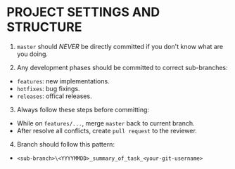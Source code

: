 # PROJECT SETTINGS AND STRUCTURE

1. `master` should *NEVER* be directly committed if you don't know what are you doing.

2. Any development phases should be committed to correct sub-branches:
- `features`: new implementations.
- `hotfixes`: bug fixings.
- `releases`: offical releases.

3. Always follow these steps before committing:
- While on `features/...`, merge `master` back to current branch.
- After resolve all conflicts, create `pull request` to the reviewer.

4. Branch should follow this pattern:
- `<sub-branch>\<YYYYMMDD>_summary_of_task_<your-git-username>`